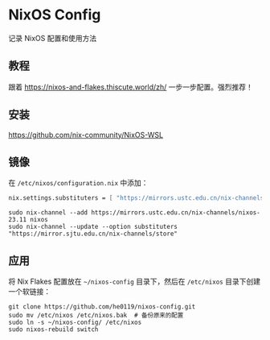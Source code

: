 # NixOS Config

记录 NixOS 配置和使用方法

## 教程

跟着 <https://nixos-and-flakes.thiscute.world/zh/> 一步一步配置。强烈推荐！

## 安装

<https://github.com/nix-community/NixOS-WSL>

## 镜像

在 `/etc/nixos/configuration.nix` 中添加：

```nix
nix.settings.substituters = [ "https://mirrors.ustc.edu.cn/nix-channels/store" ];
```

```shell
sudo nix-channel --add https://mirrors.ustc.edu.cn/nix-channels/nixos-23.11 nixos
sudo nix-channel --update --option substituters "https://mirror.sjtu.edu.cn/nix-channels/store"
```

## 应用

将 Nix Flakes 配置放在 `~/nixos-config` 目录下，然后在 `/etc/nixos` 目录下创建一个软链接：

```shell
git clone https://github.com/he0119/nixos-config.git
sudo mv /etc/nixos /etc/nixos.bak  # 备份原来的配置
sudo ln -s ~/nixos-config/ /etc/nixos
sudo nixos-rebuild switch
```
